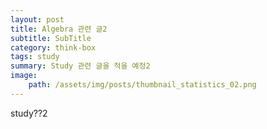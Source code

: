 ```yaml
---
layout: post
title: Algebra 관련 글2
subtitle: SubTitle
category: think-box
tags: study
summary: Study 관련 글을 적을 예정2
image:
    path: /assets/img/posts/thumbnail_statistics_02.png
---
```



study??2